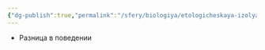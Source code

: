 ```yaml
---
{"dg-publish":true,"permalink":"/sfery/biologiya/etologicheskaya-izolyacziya/","tags":["Эволюция"]}
---
```


- Разница в поведении 